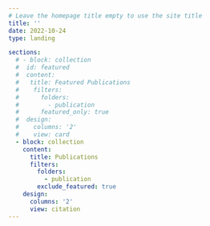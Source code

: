 ```yaml
---
# Leave the homepage title empty to use the site title
title: ''
date: 2022-10-24
type: landing

sections:
  # - block: collection
  #  id: featured
  #  content:
  #   title: Featured Publications
  #    filters:
  #      folders:
  #        - publication
  #      featured_only: true
  #  design:
  #    columns: '2'
  #    view: card 
  - block: collection
    content:
      title: Publications
      filters:
        folders:
          - publication
        exclude_featured: true
    design:
      columns: '2'
      view: citation
---
```

